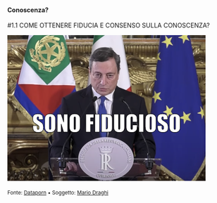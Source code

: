 #### Conoscenza?

<span class="tesi">#1.1 COME OTTENERE FIDUCIA E CONSENSO SULLA CONOSCENZA?</span>

![Draghi fiducioso](../assets/images/DRAGHI.png ':size=450x100%')

<small> Fonte: [Dataporn](https://dataporn.me) • Soggetto: [Mario Draghi](https://youtu.be/7cyMIJb5V44)</small>
